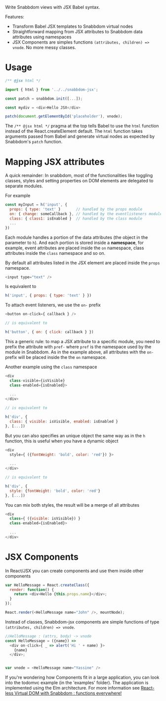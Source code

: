 Write Snabbdom views with JSX Babel syntax.

Features:

- Transform Babel JSX templates to Snabbdom virtual nodes
- Straightforward mapping from JSX attributes to Snabbdom data attributes using namespaces 
- JSX Components are simples functions `(attributes, children) => vnode`. No more messy classes.

Usage
======

```js
/** @jsx html */

import { html } from '../../snabbdom-jsx';

const patch = snabbdom.init([...]);

const mydiv = <div>Hello JSX</div>

patch(document.getElementById('placeholder'), vnode);
```

The `/** @jsx html */` pragma at the top tells Babel to use the `html` function instead of the React.createElement default. The `html` function takes arguments passed from Babel and generate virtual nodes as expected by Snabbdom's `patch` function.

Mapping JSX attributes
=======================

A quick remainder: In snabbdom, most of the functionalities like toggling classes, styles and setting properties on DOM elements are delegated to separate modules.

For example

```js
const myInput = h('input', { 
  props: { type: 'text' }       // handled by the props module
  on: { change: someCallback }, // handled by the eventlisteners module
  class: { class1: isEnabled }  // handled by the class module
  ...
})
```

Each module handles a portion of the data attributes (the object in the parameter to `h`). And each portion is stored inside a **namespace**, for example, event attributes are placed inside the `on` namespace, class attributes inside the `class` namespace and so on.


By default all attributes listed in the JSX element are placed inside the `props` namespace.


```js
<input type="text" />
```
Is equivalent to

```js
h('input', { props: { type: 'text' } })
```

To attach event listeners, we use the `on-` prefix

```js
<button on-click={ callback } />

// is equivalent to

h('button', { on: { click: callback } })
```


This a generic rule: to map a JSX attribute to a specific module, you need to prefix the attribute with `pref-` where `pref` is the namespace used by the module in Snabbdom. As in the example above, all attributes with the `on-` prefix will be placed inside the the `on` namespace.

Another example using the `class` namespace


```js
<div
  class-visible={isVisible}
  class-enabled={isEnabled}>
  
  ...
</div>

// is equivalent to

h('div', { 
  class: { visible: isVisible, enabled: isEnabled } 
}, [...])
```

But you can also specifies an unique object the same way as in the `h` function, this is useful when you have a dynamic object 

```js
<div
  style={ ({fontWeight: 'bold', color: 'red'}) }>
  
  ...
</div>

// is equivalent to

h('div', { 
  style: {fontWeight: 'bold', color: 'red'} 
}, [...])
```

You can mix both styles, the result will be a merge of all attributes


```js
<div
  class={ ({visible: isVisible}) }
  class-enabled={isEnabled}>
  
  ...
</div>
```


JSX Components
===============

In React/JSX you can create components and use them inside other components

```js
var HelloMessage = React.createClass({
  render: function() {
    return <div>Hello {this.props.name}</div>;
  }
});

React.render(<HelloMessage name="John" />, mountNode);
```

Instead of classes, Snabbdom-jsx components are simple functions of type  `(attributes, children) => vnode`.

```js
//HelloMessage : (attrs, body) -> vnode
const HelloMessage = ({name}) =>
  <div on-click={ _ => alert('Hi ' + name) }>
    {name}
  </div>;


var vnode = <HelloMessage name="Yassine" />
```

If you're wondering how Components fit in a large application, you can look into the todomvc example (in the 'examples' folder). The application is implemented using the Elm architecture. For more information see [React-less Virtual DOM with Snabbdom : functions everywhere!](https://medium.com/@yelouafi/react-less-virtual-dom-with-snabbdom-functions-everywhere-53b672cb2fe3)